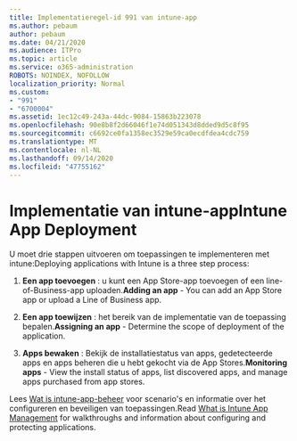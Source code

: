 ```yaml
---
title: Implementatieregel-id 991 van intune-app
ms.author: pebaum
author: pebaum
ms.date: 04/21/2020
ms.audience: ITPro
ms.topic: article
ms.service: o365-administration
ROBOTS: NOINDEX, NOFOLLOW
localization_priority: Normal
ms.custom:
- "991"
- "6700004"
ms.assetid: 1ec12c49-243a-44dc-9084-15863b223078
ms.openlocfilehash: 90e8b8f2d66046f1e74d051343d8dded9d5c8f95
ms.sourcegitcommit: c6692ce0fa1358ec3529e59ca0ecdfdea4cdc759
ms.translationtype: MT
ms.contentlocale: nl-NL
ms.lasthandoff: 09/14/2020
ms.locfileid: "47755162"
---
```

# <a name="intune-app-deployment"></a><span data-ttu-id="a297a-102">Implementatie van intune-app</span><span class="sxs-lookup"><span data-stu-id="a297a-102">Intune App Deployment</span></span>

<span data-ttu-id="a297a-103">U moet drie stappen uitvoeren om toepassingen te implementeren met intune:</span><span class="sxs-lookup"><span data-stu-id="a297a-103">Deploying applications with Intune is a three step process:</span></span>
  
1. <span data-ttu-id="a297a-104">**Een app toevoegen** : u kunt een App Store-app toevoegen of een line-of-Business-app uploaden.</span><span class="sxs-lookup"><span data-stu-id="a297a-104">**Adding an app** - You can add an App Store app or upload a Line of Business app.</span></span>

2. <span data-ttu-id="a297a-105">**Een app toewijzen** : het bereik van de implementatie van de toepassing bepalen.</span><span class="sxs-lookup"><span data-stu-id="a297a-105">**Assigning an app** - Determine the scope of deployment of the application.</span></span>

3. <span data-ttu-id="a297a-106">**Apps bewaken** : Bekijk de installatiestatus van apps, gedetecteerde apps en apps beheren die u hebt gekocht via de App Stores.</span><span class="sxs-lookup"><span data-stu-id="a297a-106">**Monitoring apps** - View the install status of apps, list discovered apps, and manage apps purchased from app stores.</span></span>

<span data-ttu-id="a297a-107">Lees [Wat is intune-app-beheer](https://docs.microsoft.com/intune/app-management) voor scenario's en informatie over het configureren en beveiligen van toepassingen.</span><span class="sxs-lookup"><span data-stu-id="a297a-107">Read [What is Intune App Management](https://docs.microsoft.com/intune/app-management) for walkthroughs and information about configuring and protecting applications.</span></span>
  